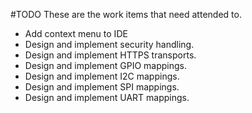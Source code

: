 #TODO
These are the work items that need attended to.

* Add context menu to IDE
* Design and implement security handling.
* Design and implement HTTPS transports.
* Design and implement GPIO mappings.
* Design and implement I2C mappings.
* Design and implement SPI mappings.
* Design and implement UART mappings.